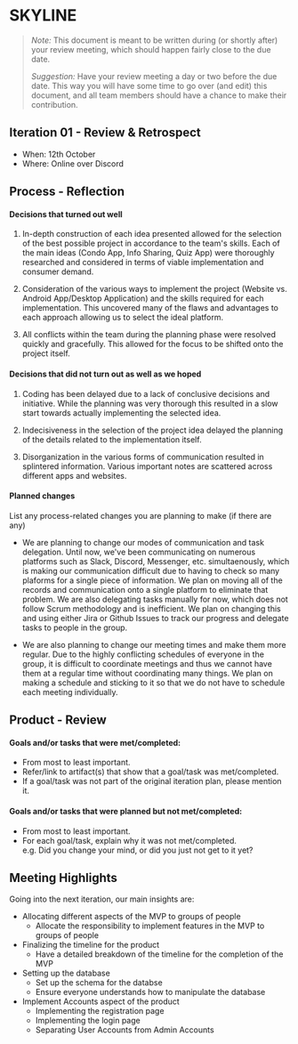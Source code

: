 # SKYLINE

 > _Note:_ This document is meant to be written during (or shortly after) your review meeting, which should happen fairly close to the due date.      
 >      
 > _Suggestion:_ Have your review meeting a day or two before the due date. This way you will have some time to go over (and edit) this document, and all team members should have a chance to make their contribution.


## Iteration 01 - Review & Retrospect

 * When: 12th October
 * Where: Online over Discord 

## Process - Reflection

#### Decisions that turned out well

 1. In-depth construction of each idea presented allowed for the selection of the best possible project in accordance to the team's skills. Each of the main ideas (Condo App, Info Sharing, Quiz App) were thoroughly researched and considered in terms of viable implementation and consumer demand.
 
2. Consideration of the various ways to implement the project (Website vs. Android App/Desktop Application) and the skills required for each implementation. This uncovered many of the flaws and advantages to each approach allowing us to select the ideal platform.

3. All conflicts within the team during the planning phase were resolved quickly and gracefully. This allowed for the focus to be shifted onto the project itself.


#### Decisions that did not turn out as well as we hoped

1. Coding has been delayed due to a lack of conclusive decisions and initiative. While the planning was very thorough this resulted in a slow start towards actually implementing the selected idea.

2. Indecisiveness in the selection of the project idea delayed the planning of the details related to the implementation itself.

3. Disorganization in the various forms of communication resulted in splintered information. Various important notes are scattered across different apps and websites.



#### Planned changes

List any process-related changes you are planning to make (if there are any)

* We are planning to change our modes of communication and task delegation. Until now, we've been communicating on numerous platforms such as Slack, Discord, Messenger, etc. simultaenously, which is making our communication difficult due to having to check so many plaforms for a single piece of information. We plan on moving all of the records and communication onto a single platform to eliminate that problem. We are also delegating tasks manually for now, which does not follow Scrum methodology and is inefficient. We plan on changing this and using either Jira or Github Issues to track our progress and delegate tasks to people in the group.

* We are also planning to change our meeting times and make them more regular. Due to the highly conflicting schedules of everyone in the group, it is difficult to coordinate meetings and thus we cannot have them at a regular time without coordinating many things. We plan on making a schedule and sticking to it so that we do not have to schedule each meeting individually.


## Product - Review

#### Goals and/or tasks that were met/completed:

 * From most to least important.
 * Refer/link to artifact(s) that show that a goal/task was met/completed.
 * If a goal/task was not part of the original iteration plan, please mention it.

#### Goals and/or tasks that were planned but not met/completed:

 * From most to least important.
 * For each goal/task, explain why it was not met/completed.      
   e.g. Did you change your mind, or did you just not get to it yet?

## Meeting Highlights

Going into the next iteration, our main insights are:

- Allocating different aspects of the MVP to groups of people
  - Allocate the responsibility to implement features in the MVP
    to groups of people
- Finalizing the timeline for the product
  - Have a detailed breakdown of the timeline for the completion 
    of the MVP
- Setting up the database
  - Set up the schema for the databse
  - Ensure everyone understands how to manipulate the database
- Implement Accounts aspect of the product 
  - Implementing the registration page
  - Implementing the login page
  - Separating User Accounts from Admin Accounts